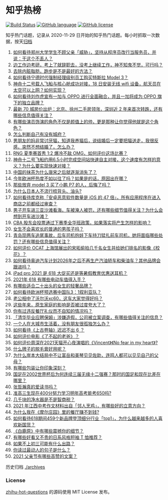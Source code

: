 # 知乎热榜
[![Build Status](https://github.com/ToWeLong/zhihu-hot-questions/workflows/CI/badge.svg)](https://github.com/ToWeLong/zhihu-hot-questions/actions)
[![GitHub language](https://img.shields.io/badge/language-golang-orange.svg)](https://golang.org/)
[![GitHub license](https://img.shields.io/github/license/ToWeLong/zhihu-hot-questions)](https://github.com/ToWeLong/zhihu-hot-questions/blob/main/LICENSE)

知乎热门话题，记录从 2020-11-29 日开始的知乎热门话题。每小时抓取一次数据，按天[归档](./archives)

<!-- BEGIN -->

1. [如何看待郑州大学学生不顾父亲「威胁」，坚持从程序员改行当服务员，并说：干这个不丢人？](https://www.zhihu.com/question/465534726)
1. [边工作边考研，考上了就辞职去，没考上继续工作，神不知鬼不觉，可行吗？](https://www.zhihu.com/question/324039053)
1. [去除内脏脂肪，跑步是不是最好的方法？](https://www.zhihu.com/question/427095682)
1. [如何看待宁德时代强制经理级别员工购买特斯拉 Model 3？](https://www.zhihu.com/question/465498143)
1. [神舟十二号载人飞船与核心舱成功对接，18 日安装无线 wifi 设备，航天员在太空可以上网？如何实现？](https://www.zhihu.com/question/465721875)
1. [如何看待刘作虎宣布一加与 OPPO 进行全面融合，并且一加将成为 OPPO 旗下的独立品牌？](https://www.zhihu.com/question/465399919)
1. [最新 70 城房价出炉：北京、徐州二手房领涨，深圳近 2 年来首次转跌，还有哪些信息值得关注？](https://www.zhihu.com/question/465523037)
1. [有哪些演员饰演的角色不仅是颜值上的帅，更是那种让你觉得他就是这个角色？](https://www.zhihu.com/question/464498742)
1. [怎么判断自己有没有城府？](https://www.zhihu.com/question/275606514)
1. [男朋友的妈非常讨厌猫，知道我养猫后，说结婚后一定要把猫送走，我很反感，突然不想结婚了，怎么办？](https://www.zhihu.com/question/458232041)
1. [RNG 夏季赛首秀 1:2 爆冷不敌 OMG，如何评价这场比赛？](https://www.zhihu.com/question/465769063)
1. [神舟十二号飞船约用6.5小时完成空间站快速自主对接，这个速度有怎样的意义？为什么要实现快速对接？](https://www.zhihu.com/question/465622134)
1. [中国的抹茶为什么唐宋之后就逐渐消失了？](https://www.zhihu.com/question/22132630)
1. [今年欧洲杯热度不如以往了吗？如果是的话，原因出在哪？](https://www.zhihu.com/question/464561713)
1. [那些放弃 model 3 买了小鹏 P7 的人，后悔了吗？](https://www.zhihu.com/question/465497314)
1. [为什么日本人不流行梳背头、油头?](https://www.zhihu.com/question/335817516)
1. [如何看待库克称「安卓恶意软件数量是 iOS 的 47 倍」，所有应用程序在进入商店之前都经过审查？](https://www.zhihu.com/question/465597634)
1. [男子开车进三亚沙滩看海，车被淹人被罚，还有哪些细节值得关注？为什么会想到开车进沙滩？](https://www.zhihu.com/question/465091122)
1. [CBA 股东会投票通过下赛季全华班政策，如果落实将产生怎样的影响？](https://www.zhihu.com/question/465741384)
1. [女生不会喜欢长的普通的男孩子吗？](https://www.zhihu.com/question/463537285)
1. [青岛现两车追尾事故，后车司机抱娃下车持刀猛扎前车司机，她将面临哪些处罚？还有哪些信息值得关注？](https://www.zhihu.com/question/465539331)
1. [如何评价 OCAT 上海馆展出的宋拓偷拍几千名女生并给她们排名的影像《校花》？](https://www.zhihu.com/question/464804506)
1. [如何看待奥迪汽车计划2026年之后不再生产汽油轿车和柴油车？其他品牌会跟进吗？](https://www.zhihu.com/question/465729299)
1. [iPad pro 2021 是 618 大促买还是等暑假教育优惠送耳机？](https://www.zhihu.com/question/455896469)
1. [2021年 618 有哪些电动车值得入手？](https://www.zhihu.com/question/459895976)
1. [有哪些适合二十出头的女生的轻奢品牌？](https://www.zhihu.com/question/50108354)
1. [如何看待欧洲杯预选赛中国队3：1叙利亚队？](https://www.zhihu.com/question/465257936)
1. [老公相中了沃尔沃xc60，这车大家觉得好吗？](https://www.zhihu.com/question/423496101)
1. [这些年来，原生家庭的影响是否被过度夸大了？](https://www.zhihu.com/question/465550203)
1. [你有过违反餐厅礼仪而不自知的情况吗？](https://www.zhihu.com/question/465084914)
1. [「清华毕业应聘保姆」涉嫌造假，公司被立案调查，有哪些值得关注的信息？](https://www.zhihu.com/question/465302863)
1. [一个人在大城市生活着，没有朋友很孤独怎么办？](https://www.zhihu.com/question/33276612)
1. [如何看待《上古卷轴》迟迟不出 6 ？](https://www.zhihu.com/question/428760134)
1. [如何评价电影《了不起的老爸》？](https://www.zhihu.com/question/452034545)
1. [如何评价周深在2021天猫开心夜演唱的《Vincent》《No fear in my heart》?](https://www.zhihu.com/question/465520401)
1. [什么牌子的脱毛膏好用呢？](https://www.zhihu.com/question/20299398)
1. [为什么岸本大结局中不让富岳和美琴见见佐助，连鸣人都可以见见自己的父母？](https://www.zhihu.com/question/463875382)
1. [有哪些包装让你印象深刻？](https://www.zhihu.com/question/465430655)
1. [国足在2002世界杯后为何连续三届无缘十二强赛？那时的国足和现在比差在哪里？](https://www.zhihu.com/question/465257051)
1. [张哲瀚真的爱读书吗？](https://www.zhihu.com/question/464735151)
1. [准高三生现在400分努力学习明年高考能考650吗?](https://www.zhihu.com/question/464324966)
1. [几千块的净水器是不是智商税？](https://www.zhihu.com/question/312697336)
1. [2021 年江西中考作文材料出自「邻人烹鸡」，有哪些好的立意方向？](https://www.zhihu.com/question/465506330)
1. [为什么我在《摩尔庄园》里的餐厅赚不到钱?](https://www.zhihu.com/question/464607513)
1. [如何看待618期间459个新品牌登顶细分行业「top1」，为什么越来越多的人喜欢新国货？](https://www.zhihu.com/question/465576651)
1. [《白鹿原》中有哪些震撼你的细节？](https://www.zhihu.com/question/414015136)
1. [有哪些好看又不贵的日系风格短袖 T 恤推荐？](https://www.zhihu.com/question/267880033)
1. [如果不上初三可能有什么出路？](https://www.zhihu.com/question/464755406)
1. [你读过最动人的句子是什么？](https://www.zhihu.com/question/457277397)
1. [2021 父亲节有哪些高赞的文案？](https://www.zhihu.com/question/465116511)

<!-- END -->

历史归档 [./archives](./archives)


### License
[zhihu-hot-questions](https://github.com/towelong/zhihu-hot-questions) 的源码使用 MIT License 发布。